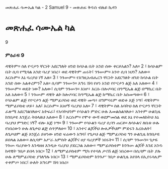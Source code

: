 ﻿
 መጽሐፈ ሳሙኤል ካል - 2 Samuel 9 - መጽሐፍ ቅዱስ ብሉይ ኪዳን
# መጽሐፈ ሳሙኤል ካል
9
### ምዕራፍ 9
ዳዊትም። ስለ ዮናታን ቸርነት አደርግለት ዘንድ ከሳኦል ቤት አንድ ሰው ቀርቶአልን? አለ።
2 ፤ ከሳኦልም ቤት ሲባ የሚባል አንድ ባሪያ ነበረ፥ ወደ ዳዊትም ጠሩት፤ ንጉሡም። አንተ ሲባ ነህን? አለው። እርሱም። እኔ ባሪያህ ነኝ አለ።
3 ፤ ንጉሡም። የእግዚአብሔርን ቸርነት አደርግለት ዘንድ ከሳኦል ቤት አንድ ሰው አልቀረምን? አለ። ሲባም ንጉሡን። እግሩ ሽባ የሆነ አንድ የዮናታን ልጅ አለ አለው።
4 ፤ ንጉሡም። ወዴት ነው? አለው፤ ሲባም ንጉሡን። እነሆ፥ እርሱ በሎዶባር በዓሚኤል ልጅ በማኪር ቤት አለ አለው።
5 ፤ ንጉሡም ዳዊት ልኮ ከሎዶባር ከዓሚኤል ልጅ ከማኪር ቤት አስመጣው።
6 ፤ የሳኦልም ልጅ የዮናታን ልጅ ሜምፊቦስቴ ወደ ዳዊት መጣ፥ በግምባሩም ወድቆ እጅ ነሣ፤ ዳዊትም። ሜምፊቦስቴ ሆይ፥ አለ፤ እርሱም። እነሆኝ ባሪያህ አለ።
7 ፤ ዳዊትም። ስለ አባትህ ስለ ዮናታን ቸርነት ፈጽሜ አደርግልሃለሁና አትፍራ፤ የአባትህንም የሳኦልን ምድር ሁሉ እመልስልሃለሁ፥ አንተም ሁልጊዜ ከገበታዬ እንጀራ ትበላለህ አለው።
8 ፤ እርሱም። የሞተ ውሻ ወደምመስል ወደ እኔ የተመለከትህ እኔ ባሪያህ ምንድር ነኝ? ብሎ እጅ ነሣ።
9 ፤ ንጉሡም የሳኦልን ባሪያ ሲባን ጠርቶ። ለሳኦልና ለቤቱ ሁሉ የነበረውን ሁሉ ለጌታህ ልጅ ሰጥቻለሁ።
10 ፤ አንተና ልጆችህ ሎሌዎችህም ምድሩን እረሱለት፤ ለጌታህም ልጅ እንጀራ ይሆነው ዘንድ ፍሬውን አግባ፤ የጌታህ ልጅ ሜምፊቦስቴ ግን ሁልጊዜ ከገበታዬ ይበላል አለው። ለሲባም አሥራ አምስት ልጆችና ሀያ ባሪያዎች ነበሩት።
11 ፤ ሲባም ንጉሡን። ጌታዬ ንጉሡ ባሪያውን እንዳዘዘ እንዲሁ ባሪያህ ያደርጋል አለው። ሜምፊቦስቴም ከንጉሡ ልጆች እንደ አንዱ ከዳዊት ገበታ ይበላ ነበር።
12 ፤ ለሜምፊቦስቴም ሚካ የተባለ ታናሽ ልጅ ነበረው። በሲባም ቤት ያሉ ሁሉ ለሜምፊቦስቴ ያገለግሉ ነበር።
13 ፤ ሜምፊቦስቴም ከንጉሥ ገበታ ሁልጊዜ እየበላ በኢየሩሳሌም ተቀምጦ ነበር፤ ሁለት እግሩም ሽባ ነበረ። 
